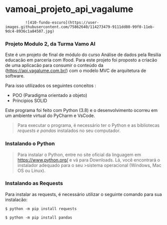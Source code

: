 # vamoai_projeto_api_vagalume
             ![410-fundo-escuro](https://user-images.githubusercontent.com/75862640/114273479-9111dd80-99f0-11eb-9dc4-8936c1a84507.jpg)


### Projeto Modulo 2, da Turma Vamo AI 

Este é um projeto de final de módulo do curso Análise de dados pela Resilia educacão em parceria com Ifood. 
Para este projeto foi proposto a criacão de uma aplicacão para consumir o conteúdo da (https://api.vagalume.com.br/)
com o modelo MVC de arquitetura de software. 


Para isso utilizados os seguintes conceitos : 
- POO (Paradigma orientado a objeto)
- Príncipios SOLID 

Este programa foi feito com Python (3.8) e o desenvolvimento ocorreu em um ambiente virtual do PyCharm e VsCode. 

>Para executar o programa, é necessário ter o Python e as bibliotecas *requests e pandas* instalados no seu computador.

### Instalando o Python
>Para instalar o Python, entre no site oficial da linguagem em https://www.python.org/ e vá para Downloads. Lá, você encontrará o instalador adequado para o seu >sistema operacional (Windows, Mac OS ou Linux).

### Instalando as Requests
Para instalar as requests, é necessário utilizar o seguinte comando para sua instalacão:

`$ python -m pip install requests`

`$ python -m pip install pandas`


